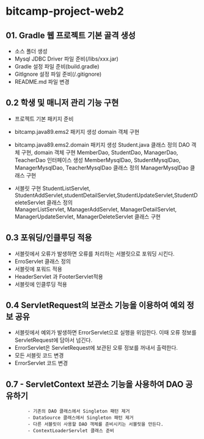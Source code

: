 # bitcamp-project-web2

## 01. Gradle 웹 프로젝트 기본 골격 생성
 - 소스 폴더 생성
 - Mysql JDBC Driver 파일 준비(/libs/xxx.jar)
 - Gradle 설정 파일 준비(build.gradle)
 - GitIgnore 설정 파일 준비(/.gitignore)
 - README.md 파일 변경
 
 ## 0.2 학생 및 매니저 관리 기능 구현
  - 프로젝트 기본 패키지 준비

  - bitcamp.java89.ems2 패키지 생성
      domain 객체 구현

  - bitcamp.java89.ems2.domain 패키지 생성
      Student.java 클래스 정의
      DAO 객체 구현, domain 객체 구현
      MemberDao, StudentDao, ManagerDao, TeacherDao 인터페이스 생성
      MemberMysqlDao, StudentMysqlDao, ManagerMysqlDao, TeacherMysqlDao 클래스 정의 
      ManagerMysqlDao 클래스 구현

  - 서블릿 구현
      StudentListServlet, StudentAddServlet,studentDetailServlet,StudentUpdateServlet,StudentDeleteServlet 클래스 정의  
      ManagerListServlet, ManagerAddServlet, ManagerDetailServlet, ManagerUpdateServlet, ManagerDeleteServlet 클래스 구현
      
  ## 0.3 포워딩/인클루딩 적용
   - 서블릿에서 오류가 발생하면 오류를 처리하는 서블릿으로 포워딩 시킨다.
   - ErroServlet 클래스 정의
   - 서블릿에 포워드 적용
   - HeaderServlet 과 FooterServlet적용
   - 서블릿에 인클루딩 적용
   
  ## 0.4 ServletRequest의 보관소 기능을 이용하여 예외 정보 공유
   - 서블릿에서 예외가 발생하면 ErrorServlet으로 실행을 위임한다.
  이때 오류 정보를 ServletRequest에 담아서 넘긴다.
   - ErrorServlet은 ServletRequest에 보관된 오류 정보를 꺼내서 출력한다.
   - 모든 서블릿 코드 변경
   - ErrorServlet 코드 변경
   
  ## 0.7 - ServletContext 보관소 기능을 사용하여 DAO 공유하기
            - 기존의 DAO 클래스에서 Singleton 패턴 제거
            - DataSource 클래스에서 Singleton 패턴 제거
            - 다른 서블릿이 사용할 DAO 객체를 준비시키는 서블릿을 만든다.
            - ContextLoaderServlet 클래스 준비

 